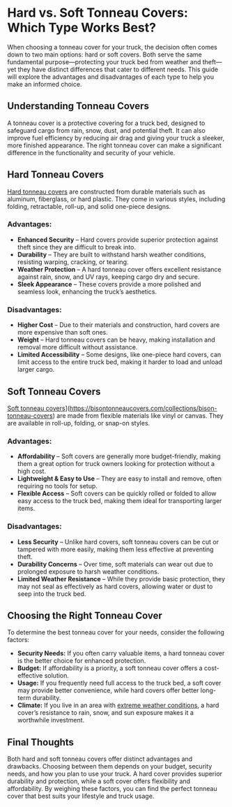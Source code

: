 # Hard vs. Soft Tonneau Covers: Which Type Works Best?

When choosing a tonneau cover for your truck, the decision often comes down to two main options: hard or soft covers. Both serve the same fundamental purpose—protecting your truck bed from weather and theft—yet they have distinct differences that cater to different needs. This guide will explore the advantages and disadvantages of each type to help you make an informed choice.

## **Understanding Tonneau Covers**

A tonneau cover is a protective covering for a truck bed, designed to safeguard cargo from rain, snow, dust, and potential theft. It can also improve fuel efficiency by reducing air drag and giving your truck a sleeker, more finished appearance. The right tonneau cover can make a significant difference in the functionality and security of your vehicle.

## **Hard Tonneau Covers**

[Hard tonneau covers](https://bisontonneaucovers.com/) are constructed from durable materials such as aluminum, fiberglass, or hard plastic. They come in various styles, including folding, retractable, roll-up, and solid one-piece designs.

### **Advantages:**

- **Enhanced Security** – Hard covers provide superior protection against theft since they are difficult to break into.  
- **Durability** – They are built to withstand harsh weather conditions, resisting warping, cracking, or tearing.  
- **Weather Protection** – A hard tonneau cover offers excellent resistance against rain, snow, and UV rays, keeping cargo dry and secure.  
- **Sleek Appearance** – These covers provide a more polished and seamless look, enhancing the truck’s aesthetics.  

### **Disadvantages:**

- **Higher Cost** – Due to their materials and construction, hard covers are more expensive than soft ones.  
- **Weight** – Hard tonneau covers can be heavy, making installation and removal more difficult without assistance.  
- **Limited Accessibility** – Some designs, like one-piece hard covers, can limit access to the entire truck bed, making it harder to load and unload larger cargo.  

## **Soft Tonneau Covers**

[Soft tonneau covers]([)](https://bisontonneaucovers.com/collections/bison-tonneau-covers) are made from flexible materials like vinyl or canvas. They are available in roll-up, folding, or snap-on styles.

### **Advantages:**

- **Affordability** – Soft covers are generally more budget-friendly, making them a great option for truck owners looking for protection without a high cost.  
- **Lightweight & Easy to Use** – They are easy to install and remove, often requiring no tools for setup.  
- **Flexible Access** – Soft covers can be quickly rolled or folded to allow easy access to the truck bed, making them ideal for transporting larger items.  

### **Disadvantages:**

- **Less Security** – Unlike hard covers, soft tonneau covers can be cut or tampered with more easily, making them less effective at preventing theft.  
- **Durability Concerns** – Over time, soft materials can wear out due to prolonged exposure to harsh weather conditions.  
- **Limited Weather Resistance** – While they provide basic protection, they may not seal as effectively as hard covers, allowing water or dust to seep into the truck bed.  

## **Choosing the Right Tonneau Cover**

To determine the best tonneau cover for your needs, consider the following factors:

- **Security Needs:** If you often carry valuable items, a hard tonneau cover is the better choice for enhanced protection.  
- **Budget:** If affordability is a priority, a soft tonneau cover offers a cost-effective solution.  
- **Usage:** If you frequently need full access to the truck bed, a soft cover may provide better convenience, while hard covers offer better long-term durability.  
- **Climate:** If you live in an area with [extreme weather conditions](https://postr.yruz.one/how-does-a-ford-hard-tonneau-cover-perform-in-extreme-weather), a hard cover’s resistance to rain, snow, and sun exposure makes it a worthwhile investment.  

## **Final Thoughts**

Both hard and soft tonneau covers offer distinct advantages and drawbacks. Choosing between them depends on your budget, security needs, and how you plan to use your truck. A hard cover provides superior durability and protection, while a soft cover offers flexibility and affordability. By weighing these factors, you can find the perfect tonneau cover that best suits your lifestyle and truck usage.
